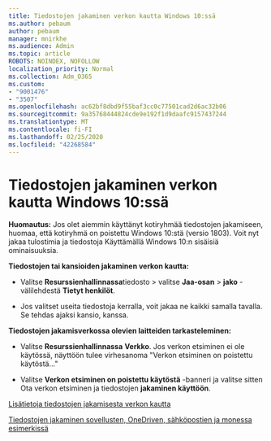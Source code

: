 ```yaml
---
title: Tiedostojen jakaminen verkon kautta Windows 10:ssä
ms.author: pebaum
author: pebaum
manager: mnirkhe
ms.audience: Admin
ms.topic: article
ROBOTS: NOINDEX, NOFOLLOW
localization_priority: Normal
ms.collection: Adm_O365
ms.custom:
- "9001476"
- "3507"
ms.openlocfilehash: ac62bf8dbd9f55baf3cc0c77501cad2d6ac32b06
ms.sourcegitcommit: 9a35768444824cde9e192f1d9daafc9157437244
ms.translationtype: MT
ms.contentlocale: fi-FI
ms.lasthandoff: 02/25/2020
ms.locfileid: "42268584"
---
```

# <a name="file-sharing-over-a-network-in-windows-10"></a>Tiedostojen jakaminen verkon kautta Windows 10:ssä

**Huomautus:** Jos olet aiemmin käyttänyt kotiryhmää tiedostojen jakamiseen, huomaa, että kotiryhmä on poistettu Windows 10:stä (versio 1803). Voit nyt jakaa tulostimia ja tiedostoja Käyttämällä Windows 10:n sisäisiä ominaisuuksia.

**Tiedostojen tai kansioiden jakaminen verkon kautta:**

- Valitse **Resurssienhallinnassa**tiedosto > valitse **Jaa-osan** > **jako** -välilehdestä **Tietyt henkilöt**.
          
- Jos valitset useita tiedostoja kerralla, voit jakaa ne kaikki samalla tavalla. Se tehdas ajaksi kansio, kanssa.

**Tiedostojen jakamisverkossa olevien laitteiden tarkasteleminen:**

- Valitse **Resurssienhallinnassa** **Verkko**. Jos verkon etsiminen ei ole käytössä, näyttöön tulee virhesanoma "Verkon etsiminen on poistettu käytöstä..."

- Valitse **Verkon etsiminen on poistettu käytöstä** -banneri ja valitse sitten Ota verkon etsiminen ja tiedostojen **jakaminen käyttöön**. 
          

[Lisätietoja tiedostojen jakamisesta verkon kautta](https://support.microsoft.com/help/4092694/windows-10-file-sharing-over-a-network)

[Tiedostojen jakaminen sovellusten, OneDriven, sähköpostien ja monessa esimerkissä](https://support.microsoft.com/help/4027674/windows-10-share-files-in-file-explorer)
